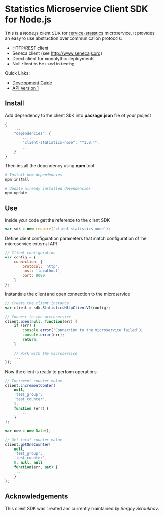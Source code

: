 # Statistics Microservice Client SDK for Node.js

This is a Node.js client SDK for [service-statistics](https://github.com/pip-services-infrastructure2/service-statistics-node) microservice.
It provides an easy to use abstraction over communication protocols:

* HTTP/REST client
* Seneca client (see http://www.senecajs.org)
* Direct client for monolythic deployments
* Null client to be used in testing

<a name="links"></a> Quick Links:

* [Development Guide](doc/Development.md)
* [API Version 1](doc/NodeClientApiV1.md)

## Install

Add dependency to the client SDK into **package.json** file of your project
```javascript
{
    ...
    "dependencies": {
        ....
        "client-statistics-node": "^1.0.*",
        ...
    }
}
```

Then install the dependency using **npm** tool
```bash
# Install new dependencies
npm install

# Update already installed dependencies
npm update
```

## Use

Inside your code get the reference to the client SDK
```javascript
var sdk = new require('client-statistics-node');
```

Define client configuration parameters that match configuration of the microservice external API
```javascript
// Client configuration
var config = {
    connection: {
        protocol: 'http',
        host: 'localhost', 
        port: 8080
    }
};
```

Instantiate the client and open connection to the microservice
```javascript
// Create the client instance
var client = sdk.StatisticsHttpClientV1(config);

// Connect to the microservice
client.open(null, function(err) {
    if (err) {
        console.error('Connection to the microservice failed');
        console.error(err);
        return;
    }
    
    // Work with the microservice
    ...
});
```

Now the client is ready to perform operations
```javascript
// Increment counter value
client.incrementConter(
    null,
    'test_group',
    'test_counter',
    1,
    function (err) {
        ...
    }
);
```

```javascript
var now = new Date();

// Get total counter value
client.getOneCounter(
    null,
    'test_group',
    'test_counter',
    0, null, null
    function(err, set) {
    ...    
    }
);
```    

## Acknowledgements

This client SDK was created and currently maintained by *Sergey Seroukhov*.

